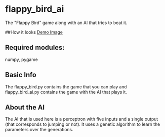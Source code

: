 # flappy_bird_ai
The "Flappy Bird" game along with an AI that tries to beat it.

##How it looks
[Demo Image](/images/demo_flappy.png)

## Required modules:
numpy, pygame

## Basic Info
The flappy_bird.py contains the game that you can play and flappy_bird_ai.py contains the game with the AI that plays it.

## About the AI
The AI that is used here is a perceptron with five inputs and a single output (that corresponds to jumping or not).
It uses a genetic algorithm to learn the parameters over the generations.
